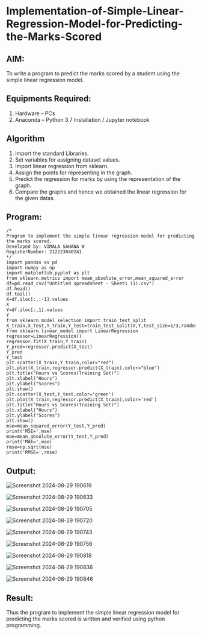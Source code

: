 # Implementation-of-Simple-Linear-Regression-Model-for-Predicting-the-Marks-Scored

## AIM:
To write a program to predict the marks scored by a student using the simple linear regression model.

## Equipments Required:
1. Hardware – PCs
2. Anaconda – Python 3.7 Installation / Jupyter notebook

## Algorithm
1. Import the standard Libraries.
2. Set variables for assigning dataset values.
3. Import linear regression from sklearn.
4. Assign the points for representing in the graph.
5. Predict the regression for marks by using the representation of the graph.
6. Compare the graphs and hence we obtained the linear regression for the given datas.

## Program:
```
/*
Program to implement the simple linear regression model for predicting the marks scored.
Developed by: VIMALA SAHANA W
RegisterNumber: 212223040241 
*/
import pandas as pd
import numpy as np
import matplotlib.pyplot as plt
from sklearn.metrics import mean_absolute_error,mean_squared_error
df=pd.read_csv("Untitled spreadsheet - Sheet1 (1).csv")
df.head()
df.tail()
X=df.iloc[:,:-1].values
X
Y=df.iloc[:,1].values
Y
from sklearn.model_selection import train_test_split
X_train,X_test,Y_train,Y_test=train_test_split(X,Y,test_size=1/3,random_state=0)
from sklearn.linear_model import LinearRegression
regressor=LinearRegression()
regressor.fit(X_train,Y_train)
Y_pred=regressor.predict(X_test)
Y_pred
Y_test
plt.scatter(X_train,Y_train,color="red")
plt.plot(X_train,regressor.predict(X_train),color="blue")
plt.title("Hours vs Scores(Training Set)")
plt.xlabel("Hours")
plt.ylabel("Scores")
plt.show()
plt.scatter(X_test,Y_test,color='green')
plt.plot(X_train,regressor.predict(X_train),color='red')
plt.title("Hours vs Scores(Training Set)")
plt.xlabel("Hours")
plt.ylabel("Scores")
plt.show()
mse=mean_squared_error(Y_test,Y_pred)
print('MSE=',mse)
mae=mean_absolute_error(Y_test,Y_pred)
print('MAE=',mae)
rmse=np.sqrt(mse)
print('RMSE=',rmse)
```

## Output:

![Screenshot 2024-08-29 190619](https://github.com/user-attachments/assets/0c973004-5e4d-41d3-b34e-2a00c64709f8)

![Screenshot 2024-08-29 190633](https://github.com/user-attachments/assets/7c4e2044-dc81-4de0-a7b4-e55c42d67305)

![Screenshot 2024-08-29 190705](https://github.com/user-attachments/assets/b71c5e40-3058-4b72-8a28-ad7a89dcfe84)


![Screenshot 2024-08-29 190720](https://github.com/user-attachments/assets/001bf0d8-a647-49ff-b517-ae8c8eb57384)


![Screenshot 2024-08-29 190743](https://github.com/user-attachments/assets/f766ea3d-a408-4a14-92bf-529f60256ff8)


![Screenshot 2024-08-29 190756](https://github.com/user-attachments/assets/acb450f9-4819-4b8c-adb5-ccc56904488d)

![Screenshot 2024-08-29 190818](https://github.com/user-attachments/assets/53a67bb3-a1fe-4bdb-b5c1-87a300e68d0e)


![Screenshot 2024-08-29 190836](https://github.com/user-attachments/assets/365a5ee3-dffc-44d8-aa0d-8c718137397b)


![Screenshot 2024-08-29 190846](https://github.com/user-attachments/assets/9824b8e0-0760-44f1-8730-4d059b7e8122)

## Result:
Thus the program to implement the simple linear regression model for predicting the marks scored is written and verified using python programming.
